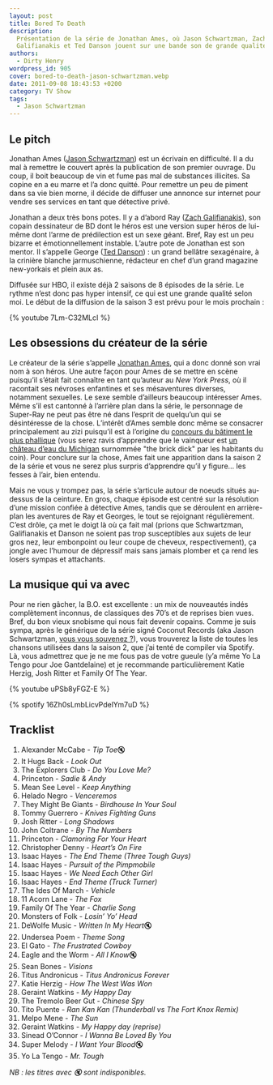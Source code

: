 ```yaml
---
layout: post
title: Bored To Death
description:
  Présentation de la série de Jonathan Ames, où Jason Schwartzman, Zach
  Galifianakis et Ted Danson jouent sur une bande son de grande qualité.
authors:
  - Dirty Henry
wordpress_id: 905
cover: bored-to-death-jason-schwartzman.webp
date: 2011-09-08 18:43:53 +0200
category: TV Show
tags:
  - Jason Schwartzman
---
```


## Le pitch

Jonathan Ames ([Jason Schwartzman][4]) est un écrivain en difficulté. Il a du
mal à remettre le couvert après la publication de son premier ouvrage. Du coup,
il boit beaucoup de vin et fume pas mal de substances illicites. Sa copine en a
eu marre et l’a donc quitté. Pour remettre un peu de piment dans sa vie bien
morne, il décide de diffuser une annonce sur internet pour vendre ses services
en tant que détective privé.

Jonathan a deux très bons potes. Il y a d’abord Ray ([Zach Galifianakis][5]),
son copain dessinateur de BD dont le héros est une version super héros de
lui-même dont l’arme de prédilection est un sexe géant. Bref, Ray est un peu
bizarre et émotionnellement instable. L’autre pote de Jonathan est son mentor.
Il s’appelle George ([Ted Danson][6]) : un grand bellâtre sexagénaire, à la
crinière blanche jarmuschienne, rédacteur en chef d’un grand magazine
new-yorkais et plein aux as.

Diffusée sur HBO, il existe déjà 2 saisons de 8 épisodes de la série. Le rythme
n’est donc pas hyper intensif, ce qui est une grande qualité selon moi. Le début
de la diffusion de la saison 3 est prévu pour le mois prochain :

{% youtube 7Lm-C32MLcI %}

## Les obsessions du créateur de la série

Le créateur de la série s’appelle [Jonathan Ames][3], qui a donc donné son vrai
nom à son héros. Une autre façon pour Ames de se mettre en scène puisqu’il
s’était fait connaître en tant qu’auteur au _New York Press_, où il racontait
ses névroses enfantines et ses mésaventures diverses, notamment sexuelles. Le
sexe semble d’ailleurs beaucoup intéresser Ames. Même s’il est cantonné à
l’arrière plan dans la série, le personnage de Super-Ray ne peut pas être né
dans l’esprit de quelqu’un qui se désintéresse de la chose. L’intérêt d’Ames
semble donc même se consacrer principalement au zizi puisqu’il est à l’origine
du [concours du bâtiment le plus phallique][1] (vous serez ravis d’apprendre que
le vainqueur est [un château d’eau du Michigan][2] surnommée "the brick dick"
par les habitants du coin). Pour conclure sur la chose, Ames fait une apparition
dans la saison 2 de la série et vous ne serez plus surpris d’apprendre qu’il y
figure… les fesses à l’air, bien entendu.

Mais ne vous y trompez pas, la série s’articule autour de noeuds situés
au-dessus de la ceinture. En gros, chaque épisode est centré sur la résolution
d’une mission confiée à détective Ames, tandis que se déroulent en arrière-plan
les aventures de Ray et Georges, le tout se rejoignant régulièrement. C’est
drôle, ça met le doigt là où ça fait mal (prions que Schwartzman, Galifianakis
et Danson ne soient pas trop susceptibles aux sujets de leur gros nez, leur
embonpoint ou leur coupe de cheveux, respectivement), ça jongle avec l’humour de
dépressif mais sans jamais plomber et ça rend les losers sympas et attachants.

## La musique qui va avec

Pour ne rien gâcher, la B.O. est excellente : un mix de nouveautés indés
complètement inconnus, de classiques des 70’s et de reprises bien vues. Bref, du
bon vieux snobisme qui nous fait devenir copains. Comme je suis sympa, après le
générique de la série signé Coconut Records (aka Jason Schwartzman, [vous vous
souvenez ?][i201]), vous trouverez la liste de toutes les chansons utilisées
dans la saison 2, que j’ai tenté de compiler via Spotify. Là, vous admettrez que
je ne me fous pas de votre gueule (y’a même Yo La Tengo pour Joe Gantdelaine) et
je recommande particulièrement Katie Herzig, Josh Ritter et Family Of The Year.

{% youtube uPSb8yFGZ-E %}

{% spotify 16Zh0sLmbLicvPdelYm7uD %}

## Tracklist

1. Alexander McCabe - *Tip Toe*🔇
1. It Hugs Back - _Look Out_
1. The Explorers Club - _Do You Love Me?_
1. Princeton - _Sadie & Andy_
1. Mean See Level - _Keep Anything_
1. Helado Negro - _Venceremos_
1. They Might Be Giants - _Birdhouse In Your Soul_
1. Tommy Guerrero - _Knives Fighting Guns_
1. Josh Ritter - _Long Shadows_
1. John Coltrane - _By The Numbers_
1. Princeton - _Clamoring For Your Heart_
1. Christopher Denny - _Heart’s On Fire_
1. Isaac Hayes - _The End Theme (Three Tough Guys)_
1. Isaac Hayes - _Pursuit of the Pimpmobile_
1. Isaac Hayes - _We Need Each Other Girl_
1. Isaac Hayes - _End Theme (Truck Turner)_
1. The Ides Of March - _Vehicle_
1. 11 Acorn Lane - _The Fox_
1. Family Of The Year - _Charlie Song_
1. Monsters of Folk - _Losin’ Yo’ Head_
1. DeWolfe Music - *Written In My Heart*🔇
1. Undersea Poem - _Theme Song_
1. El Gato - _The Frustrated Cowboy_
1. Eagle and the Worm - *All I Know*🔇
1. Sean Bones - _Visions_
1. Titus Andronicus - _Titus Andronicus Forever_
1. Katie Herzig - _How The West Was Won_
1. Geraint Watkins - _My Happy Day_
1. The Tremolo Beer Gut - _Chinese Spy_
1. Tito Puente - _Ran Kan Kan (Thunderball vs The Fort Knox Remix)_
1. Melpo Mene - _The Sun_
1. Geraint Watkins - _My Happy day (reprise)_
1. Sinead O’Connor - _I Wanna Be Loved By You_
1. Super Melody - *I Want Your Blood*🔇
1. Yo La Tengo - _Mr. Tough_

_NB : les titres avec 🔇 sont indisponibles._

[i201]: https://www.deadrooster.org/wes-anderson-schwartzman-deschanel/
[1]: https://en.wikipedia.org/wiki/Phallic_architecture#Ypsilanti_Water_Tower
[2]: https://en.wikipedia.org/wiki/Ypsilanti_Water_Tower
[3]: https://www.themoviedb.org/person/142292-jonathan-ames
[4]: https://www.themoviedb.org/person/17881-jason-schwartzman
[5]: https://www.themoviedb.org/person/58225-zach-galifianakis
[6]: https://www.themoviedb.org/person/12836-ted-danson
